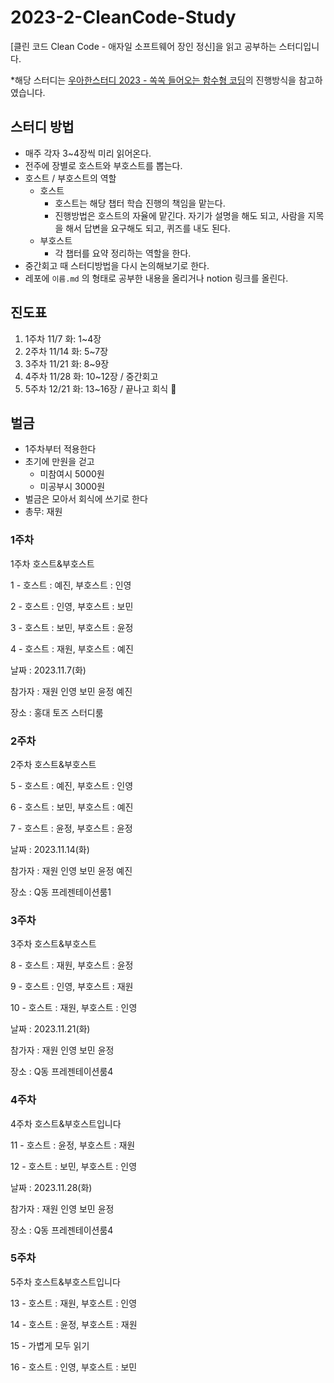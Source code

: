 # 2023-2-CleanCode-Study
[클린 코드 Clean Code - 애자일 소프트웨어 장인 정신]을 읽고 공부하는 스터디입니다.

*해당 스터디는 [우아한스터디 2023 - 쏙쏙 들어오는 함수형 코딩](https://www.youtube.com/watch?v=vub_peyogJY)의 진행방식을 참고하였습니다.

## 스터디 방법
- 매주 각자 3~4장씩 미리 읽어온다.
- 전주에 장별로 호스트와 부호스트를 뽑는다.
- 호스트 / 부호스트의 역할
    - 호스트
        - 호스트는 해당 챕터 학습 진행의 책임을 맡는다.
        - 진행방법은 호스트의 자율에 맡긴다. 자기가 설명을 해도 되고, 사람을 지목을 해서 답변을 요구해도 되고, 퀴즈를 내도 된다.
    - 부호스트
        - 각 챕터를 요약 정리하는 역할을 한다.
- 중간회고 때 스터디방법을 다시 논의해보기로 한다.
- 레포에 `이름.md` 의 형태로 공부한 내용을 올리거나 notion 링크를 올린다.

## 진도표

1. 1주차 11/7 화: 1~4장
2. 2주차 11/14 화: 5~7장
3. 3주차 11/21 화: 8~9장
4. 4주차 11/28 화: 10~12장 / 중간회고
5. 5주차 12/21 화: 13~16장 / 끝나고 회식 🥰

## 벌금

- 1주차부터 적용한다
- 초기에 만원을 걷고
    - 미참여시 5000원
    - 미공부시 3000원
- 벌금은 모아서 회식에 쓰기로 한다
- 총무: 재원

### 1주차

1주차 호스트&부호스트

1 - 호스트 : 예진, 부호스트 : 인영

2 - 호스트 : 인영, 부호스트 : 보민

3 - 호스트 : 보민, 부호스트 : 윤정

4 - 호스트 : 재원, 부호스트 : 예진

날짜 : 2023.11.7(화)

참가자 : 재원 인영 보민 윤정 예진

장소 : 홍대 토즈 스터디룸

### 2주차

2주차 호스트&부호스트

5 - 호스트 : 예진, 부호스트 : 인영

6 - 호스트 : 보민, 부호스트 : 예진

7 - 호스트 : 윤정, 부호스트 : 윤정

날짜 : 2023.11.14(화)

참가자 : 재원 인영 보민 윤정 예진

장소 : Q동 프레젠테이션룸1

### 3주차

3주차 호스트&부호스트

8 - 호스트 : 재원, 부호스트 : 윤정

9 - 호스트 : 인영, 부호스트 : 재원

10 - 호스트 : 재원, 부호스트 : 인영

날짜 : 2023.11.21(화)

참가자 : 재원 인영 보민 윤정

장소 : Q동 프레젠테이션룸4

### 4주차

4주차 호스트&부호스트입니다

11 - 호스트 : 윤정, 부호스트 : 재원

12 - 호스트 : 보민, 부호스트 : 인영

날짜 : 2023.11.28(화)

참가자 : 재원 인영 보민 윤정

장소 : Q동 프레젠테이션룸4

### 5주차

5주차 호스트&부호스트입니다

13 - 호스트 : 재원, 부호스트 : 인영

14 - 호스트 : 윤정, 부호스트 : 재원

15 - 가볍게 모두 읽기

16 - 호스트 : 인영, 부호스트 : 보민
